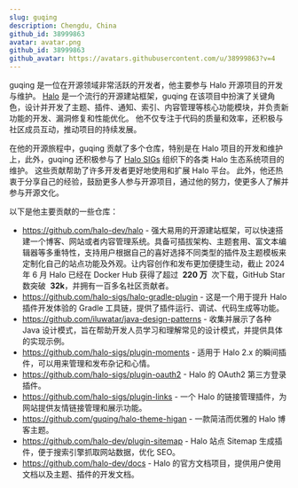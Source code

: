 ```yaml
---
slug: guqing
description: Chengdu, China
github_id: 38999863
avatar: avatar.png
github_id: 38999863
github_avatar: https://avatars.githubusercontent.com/u/38999863?v=4
---
```


guqing 是一位在开源领域非常活跃的开发者，他主要参与 Halo 开源项目的开发与维护。
[Halo](https://github.com/halo-dev/halo) 是一个流行的开源建站框架，guqing 在该项目中扮演了关键角色，设计并开发了主题、插件、通知、索引、内容管理等核心功能模块，并负责新功能的开发、漏洞修复和性能优化。
他不仅专注于代码的质量和效率，还积极与社区成员互动，推动项目的持续发展。

在他的开源旅程中，guqing 贡献了多个仓库，特别是在 Halo 项目的开发和维护上，此外，guqing 还积极参与了 [Halo SIGs](https://github.com/halo-sigs) 组织下的各类 Halo 生态系统项目的维护。
这些贡献帮助了许多开发者更好地使用和扩展 Halo 平台。
此外，他还热衷于分享自己的经验，鼓励更多人参与开源项目，通过他的努力，使更多人了解并参与开源文化。

以下是他主要贡献的一些仓库：

- https://github.com/halo-dev/halo - 强大易用的开源建站框架，可以快速搭建一个博客、网站或者内容管理系统。具备可插拔架构、主题套用、富文本编辑器等多重特性，支持用户根据自己的喜好选择不同类型的插件及主题模板来定制化自己的站点功能及外观。让内容创作和发布更加便捷生动，截止 2024 年 6 月 Halo 已经在 Docker Hub 获得了超过  **220 万**  次下载，GitHub Star 数突破  **32k**，并拥有一百多名社区贡献者。
- https://github.com/halo-sigs/halo-gradle-plugin - 这是一个用于提升 Halo 插件开发体验的 Gradle 工具链，提供了插件运行、调试、代码生成等功能。
- https://github.com/iluwatar/java-design-patterns - 收集并展示了各种 Java 设计模式，旨在帮助开发人员学习和理解常见的设计模式，并提供具体的实现示例。
- https://github.com/halo-sigs/plugin-moments - 适用于 Halo 2.x 的瞬间插件，可以用来管理和发布杂记和心情。
- https://github.com/halo-sigs/plugin-oauth2 - Halo 的 OAuth2 第三方登录插件。
- https://github.com/halo-sigs/plugin-links - 一个 Halo 的链接管理插件，为网站提供友情链接管理和展示功能。
- https://github.com/guqing/halo-theme-higan - 一款简洁而优雅的 Halo 博客主题。
- https://github.com/halo-dev/plugin-sitemap - Halo 站点 Sitemap 生成插件，便于搜索引擎抓取网站数据，优化 SEO。
- https://github.com/halo-dev/docs - Halo 的官方文档项目，提供用户使用文档以及主题、插件的开发文档。

